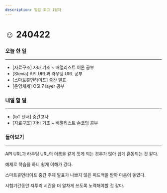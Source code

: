 ```yaml
---
description: 일일 회고 1일차
---
```


# ☺️ 240422

### 오늘 한 일

***

* \[자료구조] 자바 기초 \~ 배열리스트 이론 공부
* \[Stevia] API URL과 라우팅 URL 공부
* \[스마트휴먼라이프] 중간 발표
* \[운영체제] OSI 7 layer 공부



### 내일 할 일

***

* \[IoT 센서] 중간고사
* \[자료구조] 자바 기초 \~ 배열리스트 손코딩 공부



### 돌아보기

***

API URL과 라우팅 URL의 이름을 같게 짓게 되는 경우가 많아 쉽게 혼동되는 것 같다.

예제로 학습을 하니 쉽게 이해가 갔다.



스마트휴먼라이프 중간 주제 발표가 나쁘지 않은 피드백을 받아 마음이 놓였다.

시험기간동안 자투리 시간을 더 알차게 쓰도록 노력해야할 것 같다.

